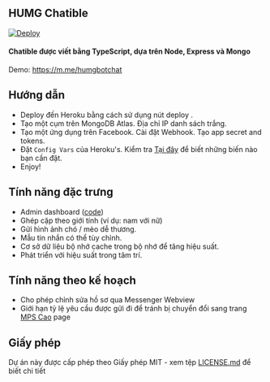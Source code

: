 ## HUMG Chatible

[![Deploy](https://www.herokucdn.com/deploy/button.svg)](https://heroku.com/deploy)

#### Chatible được viết bằng TypeScript, dựa trên Node, Express và Mongo

Demo: https://m.me/humgbotchat

## Hướng dẫn

- Deploy đến Heroku bằng cách sử dụng nút deploy .
- Tạo một cụm trên MongoDB Atlas. Địa chỉ IP danh sách trắng.
- Tạo một ứng dụng trên Facebook. Cài đặt Webhook. Tạo app secret and tokens.
- Đặt `Config Vars` của  Heroku's. Kiểm tra [Tại đây](src/config/index.ts) để biết những biến nào bạn cần đặt.
- Enjoy!

## Tính năng đặc trưng

- Admin dashboard ([code](https://github.com/humgchatbot/humgchatbot.github.io))
- Ghép cặp theo giới tính (ví dụ: nam với nữ)
- Gửi hình ảnh chó / mèo dễ thương.
- Mẫu tin nhắn có thể tùy chỉnh.
- Cơ sở dữ liệu bộ nhớ cache trong bộ nhớ để tăng hiệu suất.
- Phát triển với hiệu suất trong tâm trí.

## Tính năng theo kế hoạch

- Cho phép chỉnh sửa hồ sơ qua Messenger Webview
- Giới hạn tỷ lệ yêu cầu được gửi đi để tránh bị chuyển đổi sang trang [MPS Cao](https://developers.facebook.com/docs/messenger-platform/send-messages/high-mps) page

## Giấy phép

Dự án này được cấp phép theo Giấy phép MIT - xem tệp [LICENSE.md](LICENSE.md) để biết chi tiết


